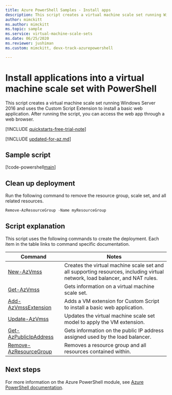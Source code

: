 ```yaml
---
title: Azure PowerShell Samples - Install apps
description: This script creates a virtual machine scale set running Windows Server 2016 and uses the Custom Script Extension to install a basic web application.
author: mimckitt
ms.author: mimckitt
ms.topic: sample
ms.service: virtual-machine-scale-sets
ms.date: 06/25/2020
ms.reviewer: jushiman
ms.custom: mimckitt, devx-track-azurepowershell

---
```


# Install applications into a virtual machine scale set with PowerShell
This script creates a virtual machine scale set running Windows Server 2016 and uses the Custom Script Extension to install a basic web application. After running the script, you can access the web app through a web browser.

[!INCLUDE [quickstarts-free-trial-note](../../../includes/quickstarts-free-trial-note.md)]

[!INCLUDE [updated-for-az.md](../../../includes/updated-for-az.md)]

## Sample script

[!code-powershell[main](../../../powershell_scripts/virtual-machine-scale-sets/install-apps/install-apps.ps1 "Install apps into a scale set")]

## Clean up deployment
Run the following command to remove the resource group, scale set, and all related resources.

```powershell
Remove-AzResourceGroup -Name myResourceGroup
```

## Script explanation
This script uses the following commands to create the deployment. Each item in the table links to command specific documentation.

| Command | Notes |
|---|---|
| [New-AzVmss](/powershell/module/az.compute/new-azvmss) | Creates the virtual machine scale set and all supporting resources, including virtual network, load balancer, and NAT rules. |
| [Get-AzVmss](/powershell/module/az.compute/get-azvmss) | Gets information on a virtual machine scale set. |
| [Add-AzVmssExtension](/powershell/module/az.compute/add-azvmssextension) | Adds a VM extension for Custom Script to install a basic web application. |
| [Update-AzVmss](/powershell/module/az.compute/update-azvmss) | Updates the virtual machine scale set model to apply the VM extension. |
| [Get-AzPublicIpAddress](/powershell/module/az.network/get-azpublicipaddress) | Gets information on the public IP address assigned used by the load balancer. |
|  [Remove-AzResourceGroup](/powershell/module/az.resources/remove-azresourcegroup) | Removes a resource group and all resources contained within. |

## Next steps
For more information on the Azure PowerShell module, see [Azure PowerShell documentation](/powershell/azure/).
